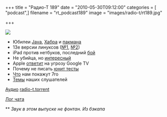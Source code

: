 +++
title = "Радио-Т 189"
date = "2010-05-30T09:12:00"
categories = [ "podcast",]
filename = "rt_podcast189"
image = "images/radio-t/rt189.jpg"

+++

![](https://radio-t.com/images/radio-t/rt189.jpg)

- Юбилеи [Java](http://habrahabr.ru/blogs/java/94716/), [Хабра](http://habrahabr.ru/blogs/social_networks/94537/) и [пакмана](http://habrahabr.ru/blogs/google/94639/)
- 13e версии линуксов ([№1](http://habrahabr.ru/blogs/open_source/94524/), [№2](http://habrahabr.ru/blogs/fedora/94505/))
- iPad против нетбуков, последний [бой](http://mashable.com/2010/05/25/ipad-versus-netbook/)
- Не убийца, но [интересный](http://www.engadget.com/2010/05/28/shogo-10-inch-linux-tablet-is-a-qooq-minus-the-recipes-and-th/)
- Apple [ответит](http://techcrunch.com/2010/05/28/new-apple-tv/) на угрозу Google TV
- Почему не писать [юнит тесты](http://blogs.msdn.com/b/cashto/archive/2009/03/31/it-s-ok-not-to-write-unit-tests.aspx)
- [Что](http://techcrunch.com/2010/05/24/steve-jobs-non-disappointing-keynote-will-begin-monday-june-7-at-10-am/) нам покажут 7го
- [Темы](/p/2010/05/25/prep-189/) наших слушателей

[Аудио](https://archive.rucast.net/radio-t/media/rt_podcast189.mp3)
[radio-t.torrent](http://www.radio-t.com/torrents/rt_podcast189.mp3.torrent)

[Лог чата](http://chat.radio-t.com/logs/radio-t-189.html)

** _Звук в этом выпуске не фонтан. Из бэкапа_
<audio src="https://archive.rucast.net/radio-t/media/rt_podcast189.mp3" preload="none"></audio>

